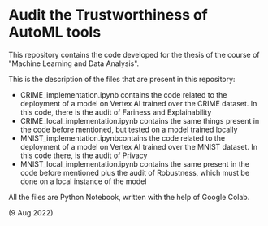 # Audit the Trustworthiness of AutoML tools

This repository contains the code developed for the thesis of the course of "Machine Learning and Data Analysis".

This is the description of the files that are present in this repository:

* CRIME_implementation.ipynb contains the code related to the deployment of a model on Vertex AI trained over the CRIME dataset. In this code, there is the audit of Fariness and Explainability
* CRIME_local_implementation.ipynb contains the same things present in the code before mentioned, but tested on a model trained locally
* MNIST_implementation.ipynbcontains the code related to the deployment of a model on Vertex AI trained over the MNIST dataset. In this code there, is the audit of Privacy
* MNIST_local_implementation.ipynb contains the same present in the code before mentioned plus the audit of Robustness, which must be done on a local instance of the model


All the files are Python Notebook, written with the help of Google Colab.


(9 Aug 2022)
